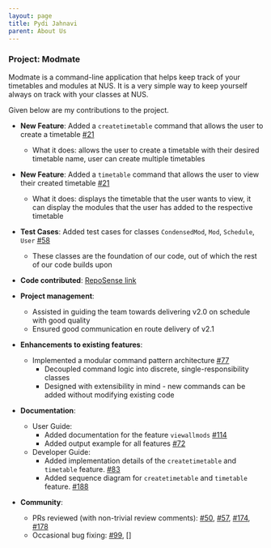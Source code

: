 ```yaml
---
layout: page
title: Pydi Jahnavi
parent: About Us
---
```


### Project: Modmate

Modmate is a command-line application that helps keep track of your timetables and modules at NUS. It is a very simple way to keep yourself always on track with your classes at NUS.

Given below are my contributions to the project.

* **New Feature**: Added a `createtimetable` command that allows the user to create a timetable [#21](https://github.com/AY2425S2-CS2113-W12-1/tp/pull/21)
  * What it does: allows the user to create a timetable with their desired timetable name, user can create multiple timetables

* **New Feature**: Added a `timetable` command that allows the user to view their created timetable [#21](https://github.com/AY2425S2-CS2113-W12-1/tp/pull/21)
  * What it does: displays the timetable that the user wants to view, it can display the modules that the user has added to the respective timetable

* **Test Cases**: Added test cases for classes `CondensedMod`, `Mod`, `Schedule`, `User` [#58](https://github.com/AY2425S2-CS2113-W12-1/tp/pull/58)
  * These classes are the foundation of our code, out of which the rest of our code builds upon

* **Code contributed**: [RepoSense link](https://nus-cs2113-ay2425s2.github.io/tp-dashboard/?search=w12-1)

* **Project management**:
  * Assisted in guiding the team towards delivering v2.0 on schedule with good quality
  * Ensured good communication en route delivery of v2.1

* **Enhancements to existing features**:
  * Implemented a modular command pattern architecture [#77](https://github.com/AY2425S2-CS2113-W12-1/tp/pull/77)
    * Decoupled command logic into discrete, single-responsibility classes
    * Designed with extensibility in mind - new commands can be added without modifying existing code

* **Documentation**:
  * User Guide:
    * Added documentation for the feature `viewallmods` [#114](https://github.com/AY2425S2-CS2113-W12-1/tp/pull/104)
    * Added output example for all features [\#72]()
  * Developer Guide:
    * Added implementation details of the `createtimetable` and `timetable` feature. [#83](https://github.com/AY2425S2-CS2113-W12-1/tp/pull/83)
    * Added sequence diagram for `createtimetable` and `timetable` feature. [#188](https://github.com/AY2425S2-CS2113-W12-1/tp/pull/188)

* **Community**:
  * PRs reviewed (with non-trivial review comments): [#50](https://github.com/AY2425S2-CS2113-W12-1/tp/pull/50), [#57](https://github.com/AY2425S2-CS2113-W12-1/tp/pull/57), [#174](https://github.com/AY2425S2-CS2113-W12-1/tp/pull/174), [#178](https://github.com/AY2425S2-CS2113-W12-1/tp/pull/178)
  * Occasional bug fixing: [#99](https://github.com/AY2425S2-CS2113-W12-1/tp/pull/99), []